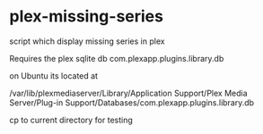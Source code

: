 # plex-missing-series
script which display missing series in plex

Requires the plex sqlite db com.plexapp.plugins.library.db

on Ubuntu its located at

/var/lib/plexmediaserver/Library/Application Support/Plex Media Server/Plug-in Support/Databases/com.plexapp.plugins.library.db

cp to current directory for testing
